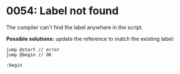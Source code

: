 # 0054: Label not found

The compiler can't find the label anywhere in the script.

**Possible solutions:** update the reference to match the existing label:

```text
jump @start // error
jump @begin // OK

:begin
```

